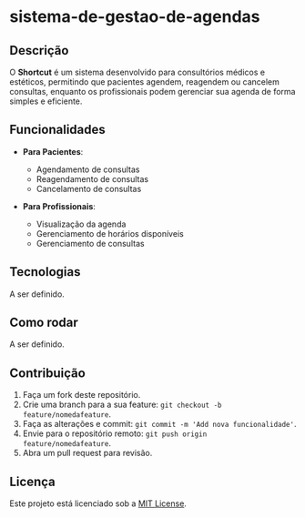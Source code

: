 # sistema-de-gestao-de-agendas

## Descrição
O **Shortcut** é um sistema desenvolvido para consultórios médicos e estéticos, permitindo que pacientes agendem, reagendem ou cancelem consultas, enquanto os profissionais podem gerenciar sua agenda de forma simples e eficiente.

## Funcionalidades
- **Para Pacientes**:
  - Agendamento de consultas
  - Reagendamento de consultas
  - Cancelamento de consultas

- **Para Profissionais**:
  - Visualização da agenda
  - Gerenciamento de horários disponíveis
  - Gerenciamento de consultas

## Tecnologias
A ser definido.

## Como rodar
A ser definido.

## Contribuição
1. Faça um fork deste repositório.
2. Crie uma branch para a sua feature: `git checkout -b feature/nomedafeature`.
3. Faça as alterações e commit: `git commit -m 'Add nova funcionalidade'`.
4. Envie para o repositório remoto: `git push origin feature/nomedafeature`.
5. Abra um pull request para revisão.

## Licença
Este projeto está licenciado sob a [MIT License](LICENSE).
